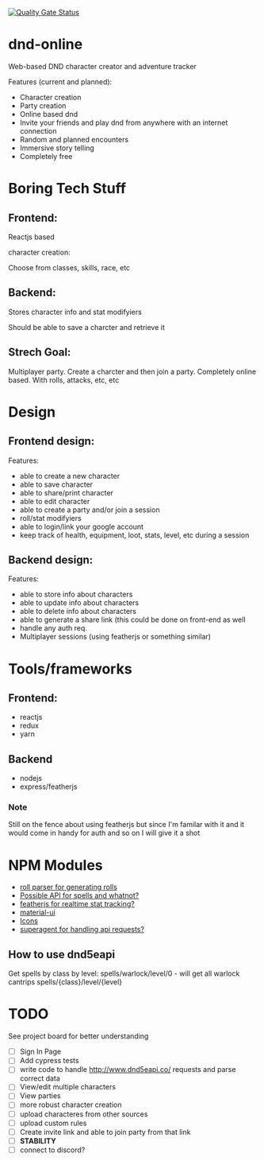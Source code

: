 [![Quality Gate Status](https://sonarcloud.io/api/project_badges/measure?project=ryan-snyder_dnd-project-temp&metric=alert_status)](https://sonarcloud.io/dashboard?id=ryan-snyder_dnd-project-temp)

# dnd-online
Web-based DND character creator and adventure tracker

Features (current and planned):
* Character creation
* Party creation
* Online based dnd
* Invite your friends and play dnd from anywhere with an internet connection
* Random and planned encounters
* Immersive story telling
* Completely free




# Boring Tech Stuff

## Frontend:

Reactjs based

character creation:

Choose from classes, skills, race, etc



## Backend:

Stores character info and stat modifyiers

Should be able to save a charcter and retrieve it


## Strech Goal:
Multiplayer party. Create a charcter and then join a party. Completely online based. With rolls, attacks, etc, etc

# Design

## Frontend design:

Features:

* able to create a new character
* able to save character
* able to share/print character
* able to edit character
* able to create a party and/or join a session
* roll/stat modifyiers
* able to login/link your google account
* keep track of health, equipment, loot, stats, level, etc during a session


## Backend design:

Features:

* able to store info about characters
* able to update info about characters
* able to delete info about characters
* able to generate a share link (this could be done on front-end as well
* handle any auth req.
* Multiplayer sessions (using featherjs or something similar)

# Tools/frameworks

  ## Frontend:
   * reactjs
   * redux
   * yarn
  ## Backend
   * nodejs
   * express/featherjs
  ### Note
  Still on the fence about using featherjs but since I'm familar with it and it would come in handy for auth and so on
  I will give it a shot
  
# NPM Modules
* [roll parser for generating rolls](https://www.npmjs.com/package/roll-parser)
* [Possible API for spells and whatnot?](http://www.dnd5eapi.co/)
* [featherjs for realtime stat tracking?](https://docs.feathersjs.com/)
* [material-ui](https://www.npmjs.com/package/@material-ui/core)
* [Icons](https://github.com/game-icons/icons)
* [superagent for handling api requests?](https://github.com/visionmedia/superagent)


## How to use dnd5eapi

Get spells by class by level:
spells/warlock/level/0 - will get all warlock cantrips
spells/{class}/level/{level}


# TODO
See project board for better understanding
* [ ] Sign In Page
* [ ] Add cypress tests
* [ ] write code to handle http://www.dnd5eapi.co/ requests and parse correct data
* [ ] View/edit multiple characters
* [ ] View parties
* [ ] more robust character creation
* [ ] upload characteres from other sources
* [ ] upload custom rules
* [ ] Create invite link and able to join party from that link
* [ ] **STABILITY**
* [ ] connect to discord?
